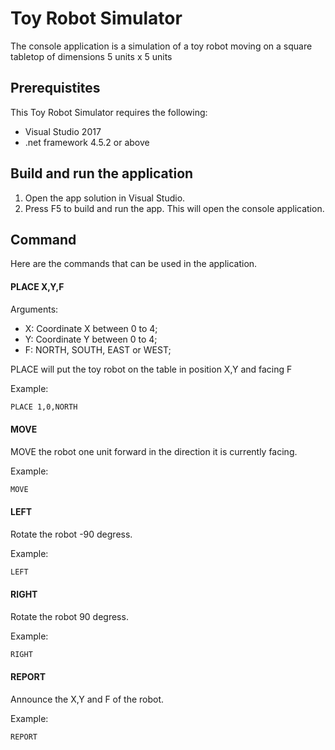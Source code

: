 # Toy Robot Simulator

The console application is a simulation of a toy robot moving on a square tabletop of dimensions 5 units x 5 units

## Prerequistites
This Toy Robot Simulator requires the following:

* Visual Studio 2017
* .net framework 4.5.2 or above

## Build and run the application
1. Open the app solution in Visual Studio.
2. Press F5 to build and run the app. This will open the console application.

## Command

Here are the commands that can be used in the application.

#### PLACE X,Y,F
Arguments: 
* X: Coordinate X between 0 to 4;
* Y: Coordinate Y between 0 to 4;
* F: NORTH, SOUTH, EAST or WEST;

PLACE will put the toy robot on the table in position X,Y and facing F

Example:
```bash
PLACE 1,0,NORTH
```

#### MOVE

MOVE the robot one unit forward in the direction it is currently facing.

Example:
```bash
MOVE
```
#### LEFT

Rotate the robot -90 degress.

Example:
```bash
LEFT
```
#### RIGHT

Rotate the robot 90 degress.

Example:
```bash
RIGHT
```
#### REPORT

Announce the X,Y and F of the robot.

Example:
```bash
REPORT
```
